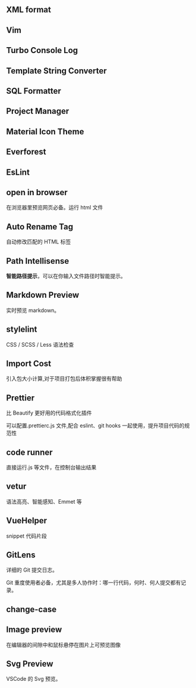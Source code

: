 ## XML format

## Vim

## Turbo Console Log

## Template String Converter

## SQL Formatter

## Project Manager

## Material Icon Theme

## Everforest

## EsLint

## open in browser

在浏览器里预览网页必备。运行 html 文件

## Auto Rename Tag

自动修改匹配的 HTML 标签

## Path Intellisense

**智能路径提示**，可以在你输入文件路径时智能提示。

## Markdown Preview

实时预览 markdown。

## stylelint

CSS / SCSS / Less 语法检查

## Import Cost

引入包大小计算,对于项目打包后体积掌握很有帮助

## Prettier

比 Beautify 更好用的代码格式化插件

可以配置.prettierc.js 文件,配合 eslint、git hooks 一起使用，提升项目代码的规范性

## code runner

直接运行.js 等文件，在控制台输出结果

## vetur

语法高亮、智能感知、Emmet 等

## VueHelper

snippet 代码片段

## **GitLens**

详细的 Git 提交日志。

Git 重度使用者必备，尤其是多人协作时：哪一行代码，何时、何人提交都有记录。

## change-case

## Image preview

在编辑器的间隙中和鼠标悬停在图片上可预览图像

## Svg Preview

VSCode 的 Svg 预览。
